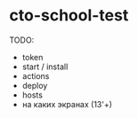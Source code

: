 # cto-school-test

TODO:
* token
* start / install
* actions
* deploy
* hosts
* на каких экранах (13'+)
